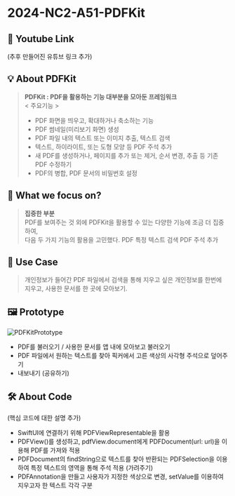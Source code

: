 # 2024-NC2-A51-PDFKit
## 🎥 Youtube Link
(추후 만들어진 유튜브 링크 추가)

## 💡 About PDFKit
> **PDFKit : PDF을 활용하는 기능 대부분을 모아둔 프레임워크 <br>**
< 주요기능 > <br>
> * PDF 화면을 띄우고, 확대하거나 축소하는 기능 <br>
> * PDF 썸네일(미리보기 화면) 생성
> * PDF 파일 내의 텍스트 또는 이미지 추출, 텍스트 검색
> * 텍스트, 하이라이트, 또는 도형 모양 등 PDF 주석 추가
> * 새 PDF를 생성하거나, 페이지를 추가 또는 제거, 순서 변경, 추출 등 기존 PDF 수정하기
> * PDF의 병합, PDF 문서의 비밀번호 설정

## 🎯 What we focus on?
> **집중한 부분** <br/> PDF를 보여주는 것 외에 PDFKit을 활용할 수 있는 다양한 기능에 조금 더 집중하여, <br> 다음 두 가지 기능의 활용을 고민했다.
> PDF 특정 텍스트 검색
> PDF 주석 추가

## 💼 Use Case
> 개인정보가 들어간 PDF 파일에서 검색을 통해 지우고 싶은 개인정보를 한번에 지우고, 사용한 문서를 한 곳에 모아보기.

## 🖼️ Prototype
![PDFKitPrototype](https://github.com/DeveloperAcademy-POSTECH/2024-NC2-A51-PDFKit/assets/113221248/ece02542-1eda-4ad9-8c92-7fa31ab6d718)
* PDF를 불러오기 / 사용한 문서를 앱 내에 모아보고 불러오기
* PDF 파일에서 원하는 텍스트를 찾아 픽커에서 고른 색상의 사각형 주석으로 덮어주기
* 내보내기 (공유하기)

## 🛠️ About Code
(핵심 코드에 대한 설명 추가)
- SwiftUI에 연결하기 위해 PDFViewRepresentable을 활용
- PDFView()를 생성하고, pdfView.document에게 PDFDocument(url: url)을 이용해 PDF를 가져와 적용
- PDFDocument의 findString으로 텍스트를 찾아 반환되는 PDFSelection을 이용하여 특정 텍스트의 영역을 통해 주석 적용 (가려주기)
- PDFAnnotation을 만들고 사용자가 지정한 색상으로 변경, setValue를 이용하여 지우고자 한 텍스트 각각 구분
